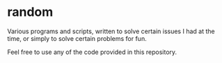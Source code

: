# random
Various programs and scripts, written to solve certain issues I had at the time, or simply to solve certain problems for fun.

Feel free to use any of the code provided in this repository.
